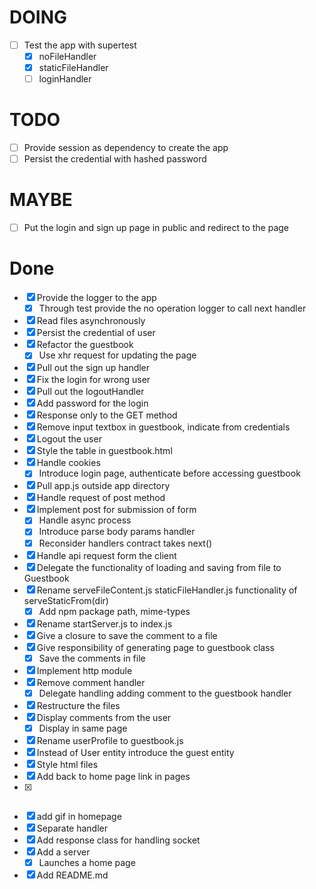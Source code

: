 # DOING

  - [ ] Test the app with supertest
    - [x] noFileHandler
    - [x] staticFileHandler
    - [ ] loginHandler

# TODO
  - [ ] Provide session as dependency to create the app
  - [ ] Persist the credential with hashed password

# MAYBE

  - [ ] Put the login and sign up page in public and redirect to the page
  
# Done

  - [x] Provide the logger to the app 
    - [x] Through test provide the no operation logger to call next handler
  - [x] Read files asynchronously
  - [x] Persist the credential of user
  - [x] Refactor the guestbook 
    - [x] Use xhr request for updating the page
  - [x] Pull out the sign up handler
  - [x] Fix the login for wrong user
  - [x] Pull out the logoutHandler
  - [x] Add password for the login
  - [x] Response only to the GET method
  - [x] Remove input textbox in guestbook, indicate from credentials
  - [x] Logout the user
  - [x] Style the table in guestbook.html
  - [x] Handle cookies
    - [x] Introduce login page, authenticate before accessing guestbook
  - [x] Pull app.js outside app directory
  - [x] Handle request of post method
  - [x] Implement post for submission of form
    - [x] Handle async process
    - [x] Introduce parse body params handler
    - [x] Reconsider handlers contract takes next()
  - [x] Handle api request form the client
  - [x] Delegate the functionality of loading and saving from file to Guestbook
  - [x] Rename serveFileContent.js staticFileHandler.js functionality of serveStaticFrom(dir)
    - [x] Add npm package path, mime-types
  - [x] Rename startServer.js to index.js
  - [x] Give a closure to save the comment to a file
  - [x] Give responsibility of generating page to guestbook class
    - [x] Save the comments in file
  - [x] Implement http module
  - [x] Remove comment handler
    - [x] Delegate handling adding comment to the guestbook handler
  - [x] Restructure the files
  - [x] Display comments from the user
    - [x] Display in same page
  - [x] Rename userProfile to guestbook.js
  - [x] Instead of User entity introduce the guest entity
  - [x] Style html files
  - [x] Add back to home page link in pages
  - [x] ~~~Serve file in the server~~~
  - [x] add gif in homepage
  - [x] Separate handler
  - [x] Add response class for handling socket
  - [x] Add a server
    - [x] Launches a home page
- [x] Add README.md
